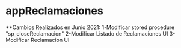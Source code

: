 # appReclamaciones

**Cambios Realizados en Junio 2021:
1-Modificar stored procedure "sp_closeReclamacion"
2-Modificar Listado de Reclamaciones UI
3-Modificar Reclamacion UI
